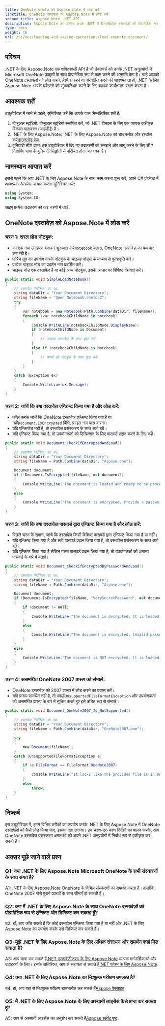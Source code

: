 ```yaml
---
title: OneNote दस्तावेज़ को Aspose.Note में लोड करें
linktitle: OneNote दस्तावेज़ को Aspose.Note में लोड करें
second_title: Aspose.Note .NET API
description: Aspose.Note का उपयोग करके .NET में OneNote दस्तावेज़ों को प्रोग्रामेटिक रूप से लोड, एन्क्रिप्ट और डिक्रिप्ट करना सीखें।
type: docs
weight: 16
url: /hi/net/loading-and-saving-operations/load-onenote-document/
---
```

## परिचय

.NET के लिए Aspose.Note एक शक्तिशाली API है जो डेवलपर्स को उनके .NET अनुप्रयोगों में Microsoft OneNote फ़ाइलों के साथ प्रोग्रामेटिक रूप से काम करने की अनुमति देता है। चाहे आपको OneNote दस्तावेज़ों को लोड करने, हेरफेर करने या परिवर्तित करने की आवश्यकता हो, .NET के लिए Aspose.Note आपके वर्कफ़्लो को सुव्यवस्थित करने के लिए व्यापक कार्यक्षमता प्रदान करता है।

## आवश्यक शर्तें

ट्यूटोरियल में जाने से पहले, सुनिश्चित करें कि आपके पास निम्नलिखित शर्तें हैं:

1. विजुअल स्टूडियो: विजुअल स्टूडियो स्थापित करें, जो .NET विकास के लिए एक व्यापक एकीकृत विकास वातावरण (आईडीई) है।
2.  .NET के लिए Aspose.Note: .NET के लिए Aspose.Note को डाउनलोड और इंस्टॉल करें[डाउनलोड पेज](https://releases.aspose.com/note/net/).
3. बुनियादी सी# ज्ञान: इस ट्यूटोरियल में दिए गए उदाहरणों को समझने और लागू करने के लिए सी# प्रोग्रामिंग भाषा के बुनियादी सिद्धांतों से परिचित होना आवश्यक है।

## नामस्थान आयात करें

इससे पहले कि आप .NET के लिए Aspose.Note के साथ काम करना शुरू करें, अपने C# प्रोजेक्ट में आवश्यक नेमस्पेस आयात करना सुनिश्चित करें:

```csharp
using System;
using System.IO;
```

आइए प्रत्येक उदाहरण को कई चरणों में तोड़ें:

## OneNote दस्तावेज़ को Aspose.Note में लोड करें

### चरण 1: सरल लोड नोटबुक:
   -  का एक नया उदाहरण बनाकर शुरुआत करें`Notebook` क्लास, OneNote दस्तावेज़ का पथ पार कर रही है।
   - फ़ोरैच लूप का उपयोग करके नोटबुक के चाइल्ड नोड्स के माध्यम से पुनरावृति करें।
   - प्रत्येक चाइल्ड नोड का प्रदर्शन नाम प्रदर्शित करें।
   - चाइल्ड नोड एक दस्तावेज़ है या कोई अन्य नोटबुक, इसके आधार पर विशिष्ट क्रियाएं करें।

```csharp
public static void SimpleLoadNotebook()
{
    // दस्तावेज़ निर्देशिका का पथ.
    string dataDir = "Your Document Directory";
    string fileName = "Open Notebook.onetoc2";
    try
    {
        var notebook = new Notebook(Path.Combine(dataDir, fileName));
        foreach (var notebookChildNode in notebook)
        {
            Console.WriteLine(notebookChildNode.DisplayName);
            if (notebookChildNode is Document)
            {
                // चाइल्ड दस्तावेज़ के साथ कुछ करें
            }
            else if (notebookChildNode is Notebook)
            {
                // बच्चों की नोटबुक के साथ कुछ करें
            }
        }
    }
    catch (Exception ex)
    {
        Console.WriteLine(ex.Message);
    }
}
```

### चरण 2: जांचें कि क्या दस्तावेज़ एन्क्रिप्ट किया गया है और लोड करें:
   - कॉल करके जांचें कि OneNote दस्तावेज़ एन्क्रिप्ट किया गया है या नहीं`Document.IsEncrypted` विधि, फ़ाइल नाम पास करना।
   - यदि एन्क्रिप्टेड नहीं है, तो दस्तावेज़ प्रसंस्करण के साथ आगे बढ़ें।
   - यदि एन्क्रिप्ट किया गया है, तो उपयोगकर्ता को डिक्रिप्शन के लिए पासवर्ड प्रदान करने के लिए कहें।

```csharp
public static void Document_CheckIfEncryptedAndLoad()
{
    // दस्तावेज़ निर्देशिका का पथ.
    string dataDir = "Your Document Directory";
    string fileName = Path.Combine(dataDir, "Aspose.one");

    Document document;
    if (!Document.IsEncrypted(fileName, out document))
    {
        Console.WriteLine("The document is loaded and ready to be processed.");
    }
    else
    {
        Console.WriteLine("The document is encrypted. Provide a password.");
    }
}
```

### चरण 3: जांचें कि क्या दस्तावेज़ पासवर्ड द्वारा एन्क्रिप्ट किया गया है और लोड करें:
   - पिछले चरण के समान, जांचें कि दस्तावेज़ किसी विशिष्ट पासवर्ड द्वारा एन्क्रिप्ट किया गया है या नहीं।
   - यदि एन्क्रिप्ट किया गया है और सही पासवर्ड प्रदान किया गया है, तो दस्तावेज़ प्रसंस्करण के साथ आगे बढ़ें।
   - यदि एन्क्रिप्ट किया गया है लेकिन गलत पासवर्ड प्रदान किया गया है, तो उपयोगकर्ता को अमान्य पासवर्ड के बारे में बताएं।

```csharp
public static void Document_CheckIfEncryptedByPasswordAndLoad()
{
    // दस्तावेज़ निर्देशिका का पथ.
    string dataDir = "Your Document Directory";
    string fileName = Path.Combine(dataDir, "Aspose.one");

    Document document;
    if (Document.IsEncrypted(fileName, "VerySecretPassword", out document))
    {
        if (document != null)
        {
            Console.WriteLine("The document is decrypted. It is loaded and ready to be processed.");
        }
        else
        {
            Console.WriteLine("The document is encrypted. Invalid password was provided.");
        }
    }
    else
    {
        Console.WriteLine("The document is NOT encrypted. It is loaded and ready to be processed.");
    }
}
```

### चरण 4: असमर्थित OneNote 2007 प्रारूप को संभालें:
   - OneNote दस्तावेज़ को 2007 प्रारूप में लोड करने का प्रयास करें।
   -  यदि प्रारूप समर्थित नहीं है, तो पकड़ें`UnsupportedFileFormatException` और उपयोगकर्ता को असमर्थित प्रारूप के बारे में सूचित करते हुए इसे उचित रूप से संभालें।

```csharp
public static void Document_OneNote2007_Is_NotSupported()
{
    // दस्तावेज़ निर्देशिका का पथ.
    string dataDir = "Your Document Directory";
    string fileName = Path.Combine(dataDir, "OneNote2007.one");

    try
    {
        new Document(fileName);
    }
    catch (UnsupportedFileFormatException e)
    {
        if (e.FileFormat == FileFormat.OneNote2007)
        {
            Console.WriteLine("It looks like the provided file is in OneNote 2007 format that is not supported.");
        }
        else
            throw;
    }
}
```

## निष्कर्ष

इस ट्यूटोरियल में, हमने विभिन्न तरीकों का उपयोग करके .NET के लिए Aspose.Note में OneNote दस्तावेज़ों को कैसे लोड किया जाए, इसका पता लगाया। इन चरण-दर-चरण निर्देशों का पालन करके, आप OneNote दस्तावेज़ प्रसंस्करण क्षमताओं को अपने .NET अनुप्रयोगों में निर्बाध रूप से एकीकृत कर सकते हैं।

## अक्सर पूछे जाने वाले प्रश्न

### Q1: क्या .NET के लिए Aspose.Note Microsoft OneNote के सभी संस्करणों के साथ संगत है?

A1: .NET के लिए Aspose.Note OneNote के विभिन्न संस्करणों का समर्थन करता है। हालाँकि, OneNote 2007 जैसे पुराने प्रारूपों के साथ सीमाएँ हो सकती हैं।

### Q2: क्या मैं .NET के लिए Aspose.Note के साथ OneNote दस्तावेज़ों को प्रोग्रामेटिक रूप से एन्क्रिप्ट और डिक्रिप्ट कर सकता हूँ?

उ2: हाँ, आप जाँच सकते हैं कि कोई दस्तावेज़ एन्क्रिप्ट किया गया है या नहीं और .NET के लिए Aspose.Note का उपयोग करके उसे डिक्रिप्ट कर सकते हैं।

### Q3: मुझे .NET के लिए Aspose.Note के लिए अधिक संसाधन और समर्थन कहां मिल सकता है?

 A3: आप यात्रा कर सकते हैं[.NET दस्तावेज़ीकरण के लिए Aspose.Note](https://reference.aspose.com/note/net/) व्यापक मार्गदर्शिकाओं और उदाहरणों के लिए। इसके अतिरिक्त, आप से सहायता ले सकते हैं[.NET फोरम के लिए Aspose.Note](https://forum.aspose.com/c/note/28).

### Q4: क्या .NET के लिए Aspose.Note का निःशुल्क परीक्षण उपलब्ध है?

 उ4: हां, आप यहां से नि:शुल्क परीक्षण डाउनलोड कर सकते हैं[Aspose वेबसाइट](https://releases.aspose.com/).

### Q5: मैं .NET के लिए Aspose.Note के लिए अस्थायी लाइसेंस कैसे प्राप्त कर सकता हूं?

 A5: आप से अस्थायी लाइसेंस का अनुरोध कर सकते हैं[Aspose खरीद पृष्ठ](https://purchase.aspose.com/temporary-license/).